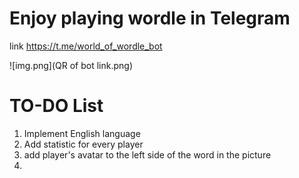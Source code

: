 # Enjoy playing wordle in Telegram
link https://t.me/world_of_wordle_bot

![img.png](QR of bot link.png)

# TO-DO List
1. Implement English language  
2. Add statistic for every player  
3. add player's avatar to the left side of the word in the picture
4. 